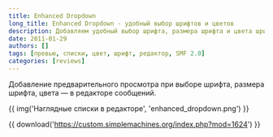 ```yaml
---
title: Enhanced Dropdown
long_title: Enhanced Dropdown - удобный выбор шрифтов и цветов
description: Добавляем удобный выбор шрифта, размера шрифта и цвета шрифта в редакторе сообщений.
date: 2011-01-29
authors: []
tags: [превью, списки, цвет, шрифт, редактор, SMF 2.0]
categories: [reviews]
---
```


Добавление предварительного просмотра при выборе шрифта, размера шрифта, цвета — в редакторе сообщений.

<!-- more -->

{{ img('Наглядные списки в редакторе', 'enhanced_dropdown.png') }}

{{ download('https://custom.simplemachines.org/index.php?mod=1624') }}
